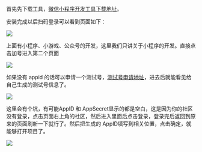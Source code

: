 首先先下载工具，[微信小程序开发工具下载地址](https://developers.weixin.qq.com/miniprogram/dev/devtools/download.html)。

安装完成以后扫码登录可以看到页面如下：

![](https://tva1.sinaimg.cn/large/007S8ZIlly1gf76i3741kj318f0u0mzf.jpg)

上面有小程序、小游戏、公众号的开发，这里我们只讲关于小程序的开发。直接点击加号进入第二个页面

![](https://tva1.sinaimg.cn/large/007S8ZIlly1gf76jetb31j317z0u0jwd.jpg)

如果没有 appid 的话可以申请一个测试号，[测试号申请地址](https://developers.weixin.qq.com/sandbox?token=947209235)，进去后就能看见给自己生成的测试号信息了。

![](https://tva1.sinaimg.cn/large/007S8ZIlly1gf76yu15azj31km0s2n1i.jpg)

这里会有个坑，有可能AppID 和 AppSecret显示的都是空白，这是因为你的社区没有登录，点击页面右上角的社区，然后进入里面后点击登录，登录完后返回到原来的页面刷新一下就行了。然后把生成的 AppID填写到相关位置，点击确定，就能够打开项目了。

![](https://tva1.sinaimg.cn/large/007S8ZIlly1gf770j47pkj314f0u045q.jpg)

